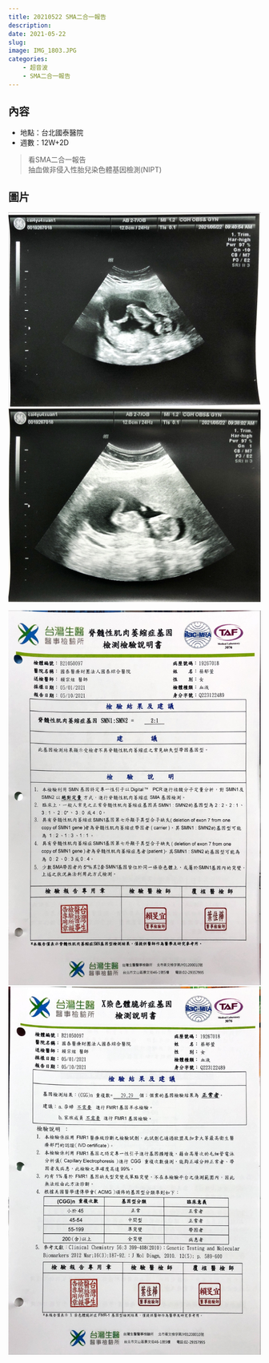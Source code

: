 ```yaml
---
title: 20210522 SMA二合一報告
description: 
date: 2021-05-22
slug: 
image: IMG_1803.JPG
categories:
    - 超音波 
    - SMA二合一報告
---
```


## 內容

* 地點：台北國泰醫院
* 週數：12W+2D

> 看SMA二合一報告  
> 抽血做非侵入性胎兒染色體基因檢測(NIPT)

## 圖片

![](IMG_1803.JPG)  ![](IMG_1804.JPG)

![SMA二合一報告 #1](IMG_1801.JPG)  ![SMA二合一報告 #2](IMG_1802.JPG)  
